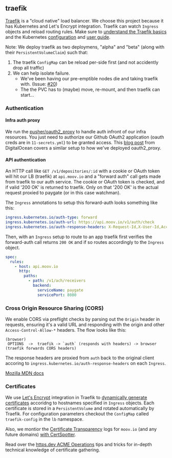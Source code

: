 ## traefik

[Traefik](https://docs.traefik.io/) is a "cloud native" load balancer. We choose this project because it has Kubernetes and Let's Encrypt integration. Traefik can watch `Ingress` objects and reload routing rules. Make sure to [understand the Traefik basics](https://docs.traefik.io/basics/) and the Kubernetes [configuration](https://docs.traefik.io/configuration/backends/kubernetes/) and [user guide](https://docs.traefik.io/user-guide/kubernetes/).

Note: We deploy traefik as two deploymens, "alpha" and "beta" (along with their `PersistentVolumeClaim`) such that:

1. The traefik `ConfigMap` can be reload per-side first (and not accidently drop all traffic)
1. We can help isolate failure.
   - We've been having our pre-emptible nodes die and taking traefik with. (Issue: [#20](https://github.com/moov-io/infra/issues/20))
   - The the PVC has to (maybe) move, re-mount, and then traefik can start...

### Authentication

#### Infra auth proxy

We run the [pusher/oauth2_proxy](https://github.com/pusher/oauth2_proxy) to handle auth infront of our infra resources. You just need to authorize our Github OAuth2 application (oauth creds are in `11-secrets.yml`) to be granted access. This [blog post](https://www.digitalocean.com/community/tutorials/how-to-protect-private-kubernetes-services-behind-a-github-login-with-oauth2_proxy) from DigitalOcean covers a similar setup to how we've deployed oauth2_proxy.

#### API authentication

An HTTP call like `GET /v1/depositories/:id` with a cookie or OAuth token will hit our LB (traefik)  at `api.moov.io` and a "forward auth" call gets made from traefik to our auth service. The cookie or OAuth token is checked, and if valid '200 OK' is returned to traefik. Only on that '200 OK' is the actual request proxied to paygate (or in this case watchman).

The `Ingress` annotations to setup this forward-auth looks something like this:

```yaml
ingress.kubernetes.io/auth-type: forward
ingress.kubernetes.io/auth-url: https://api.moov.io/v1/auth/check
ingress.kubernetes.io/auth-response-headers: X-Request-Id,X-User-Id,Access-Control-Allow-Origin,Access-Control-Allow-Methods,Access-Control-Allow-Headers,Access-Control-Allow-Credentials,Content-Type
```

Then, with an `Ingress` setup to route to an app traefik first verifies the forward-auth call returns `200 OK` and if so routes accordingly to the `Ingress` object.

```yaml
spec:
  rules:
    - host: api.moov.io
      http:
        paths:
          - path: /v1/ach/receivers
            backend:
              serviceName: paygate
              servicePort: 8080
```

### Cross Origin Resource Sharing (CORS)

We enable CORS via preflight checks by parsing out the `Origin` header in requests, ensuring it's a valid URL and responding with the origin and other `Access-Control-Allow-*` headers. The flow looks like this:

```
(browser)
 OPTIONS  ->  traefik -> `auth` (responds with headers) -> browser (traefik forwards CORS headers)
```

The response headers are proxied from `auth` back to the original client accoring to `ingress.kubernetes.io/auth-response-headers` on each `Ingress`.

[Mozilla MDN docs](https://developer.mozilla.org/en-US/docs/Web/HTTP/CORS)

### Certificates

We use [Let's Encrypt](https://letsencrypt.org/) integration in Traefik to [dynamically generate certificates](https://docs.traefik.io/configuration/acme/) accoridng to hostnames specified in `Ingress` objects. Each certificate is stored in a `PersistentVolume` and rotated automatically by Traefik. For configuration parameters checkout the `ConfigMap` called `traefik-config` in the `lb` namespace.

Also, we montior the [Certificate Transparency](https://www.certificate-transparency.org/) logs for `moov.io` (and any future domains) [with CertSpotter](https://sslmate.com/certspotter/).

Read over the [https.dev ACME Operations](https://docs.https.dev/acme-ops#introduction) tips and tricks for in-depth technical knowledge of certificate gathering.
